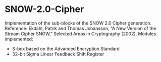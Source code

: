 # SNOW-2.0-Cipher

Implementation of the sub-blocks of the SNOW 2.0 Cipher generation. Reference: Ekdahl, Patrik and Thomas Johansson, “A New Version of the Stream Cipher SNOW,” Selected Areas in Cryptography (2002). Modules implemented:

- S-box based on the Advanced Encryption Standard 
- 32-bit Sigma Linear Feedback Shift Register
